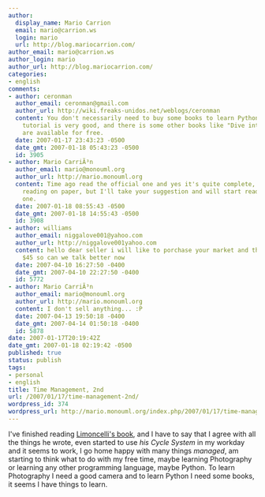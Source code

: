 ```yaml
---
author:
  display_name: Mario Carrion
  email: mario@carrion.ws
  login: mario
  url: http://blog.mariocarrion.com/
author_email: mario@carrion.ws
author_login: mario
author_url: http://blog.mariocarrion.com/
categories:
- english
comments:
- author: ceronman
  author_email: ceronman@gmail.com
  author_url: http://wiki.freaks-unidos.net/weblogs/ceronman
  content: You don't necessarily need to buy some books to learn Python. The official
    tutorial is very good, and there is some other books like "Dive into Python" that
    are available for free.
  date: 2007-01-17 23:43:23 -0500
  date_gmt: 2007-01-18 05:43:23 -0500
  id: 3905
- author: Mario CarriÃ³n
  author_email: mario@monouml.org
  author_url: http://mario.monouml.org
  content: Time ago read the official one and yes it's quite complete, however I prefer
    reading on paper, but I'll take your suggestion and will start reading the online
    one.
  date: 2007-01-18 08:55:43 -0500
  date_gmt: 2007-01-18 14:55:43 -0500
  id: 3908
- author: williams
  author_email: niggalove001@yahoo.com
  author_url: http://niggalove001yahoo.com
  content: hello dear seller i will like to porchase your market and that is cw2 like
    $45 so can we talk better now
  date: 2007-04-10 16:27:50 -0400
  date_gmt: 2007-04-10 22:27:50 -0400
  id: 5772
- author: Mario CarriÃ³n
  author_email: mario@monouml.org
  author_url: http://mario.monouml.org
  content: I don't sell anything... :P
  date: 2007-04-13 19:50:18 -0400
  date_gmt: 2007-04-14 01:50:18 -0400
  id: 5878
date: 2007-01-17T20:19:42Z
date_gmt: 2007-01-18 02:19:42 -0500
published: true
status: publish
tags:
- personal
- english
title: Time Management, 2nd
url: /2007/01/17/time-management-2nd/
wordpress_id: 374
wordpress_url: http://mario.monouml.org/index.php/2007/01/17/time-management-2nd/
---
```


<p>I've finished reading <a href="http://www.amazon.com/gp/product/0596007833/002-9883943-4929631">Limoncelli's book</a>, and I have to say that I agree with all the things he wrote, even started to use <em>his Cycle System</em> in my workday and it seems to work,  I go home happy with many things <em>managed</em>, am starting to think what to do with my free time, maybe learning Photography or learning any other programming language, maybe Python. To learn Photography I need a good camera and to learn Python I need some books, it seems I have things to learn.</p>
